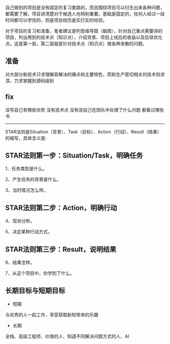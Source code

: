 自己做到的项目是没有固定的复习套路的，而且围绕项目可以衍生出来各种问题，都需要了解，项目讲清楚对于候选人也特别重要。基础是固定的，任何人经过一段时间都可以学完的，但是项目经历是实打实的经验。

对于项目的复习和准备，笔者建议是列思维导图（脑图），针对自己重点需要讲的项目，列出用到的技术点（知识点），介绍背景、项目上线后的收益以及后续优化点。这是第一层，第二层就是针对技术点（知识点）做各种发散的问题。

## 准备
对大部分新技术只求理解其解决的痛点和主要特色，而和生产密切相关的技术则求深，力求掌握到源码级别
## fix

没写自己有哪些优势 没有技术点 没有说自己在团队中处理了什么问题
都看过哪些书

---

STAR法则是Situation（背景）、Task（目标）、Action（行动）、Result（结果）的缩写，具体含义是:

## STAR法则第一步：Situation/Task，明确任务

1、任务类型是什么。

2、产生任务的背景是什么。

3、当时情况怎么样。

## STAR法则第二步：Action，明确行动

4、现状分析。

5、决定某种行动方式。

## STAR法则第三步：Result，说明结果

6、结果怎样。

7、从这个项目中，你学到了什么。

## 长期目标与短期目标

- 短期

与优秀的人一起工作，享受获取新知带来的乐趣

- 长期

全栈、高级工程师、价值的人、知道不同解决问题方式的人、AI